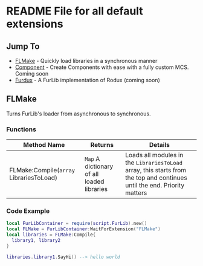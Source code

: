 # README File for all default extensions

## Jump To
* [FLMake](https://github.com/FilteredDev/FurLib/tree/main/extensions#flmake) - Quickly load libraries in a synchronous manner
* [Component]() - Create Components with ease with a fully custom MCS. Coming soon
* [Furdux]() - A FurLib implementation of Rodux (coming soon)

## FLMake

Turns FurLib's loader from asynchronous to synchronous.

### Functions
|Method Name|Returns|Details|
|-|-|-|
|FLMake:Compile(``array`` LibrariesToLoad)|``Map`` A dictionary of all loaded libraries|Loads all modules in the ``LibrariesToLoad`` array, this starts from the top and continues until the end. Priority matters|

### Code Example
```lua
local FurLibContainer = require(script.FurLib).new()
local FLMake = FurLibContainer:WaitForExtension("FLMake")
local libraries = FLMake:Compile{
  library1, library2
}

libraries.library1.SayHi() --> hello world
```
